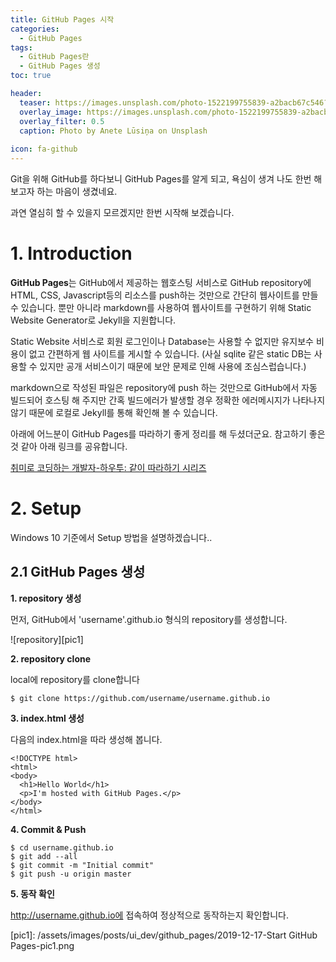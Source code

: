 ```yaml
---
title: GitHub Pages 시작
categories: 
  - GitHub Pages
tags: 
  - GitHub Pages란
  - GitHub Pages 생성
toc: true

header:
  teaser: https://images.unsplash.com/photo-1522199755839-a2bacb67c546?ixlib=rb-1.2.1&ixid=eyJhcHBfaWQiOjEyMDd9&auto=format&fit=crop&w=256&q=40
  overlay_image: https://images.unsplash.com/photo-1522199755839-a2bacb67c546?ixlib=rb-1.2.1&ixid=eyJhcHBfaWQiOjEyMDd9&auto=format&fit=crop&w=1024&q=80
  overlay_filter: 0.5
  caption: Photo by Anete Lūsiņa on Unsplash
  
icon: fa-github
---
```


Git을 위해 GitHub를 하다보니 GitHub Pages를 알게 되고, 욕심이 생겨 나도 한번 해 보고자 하는 마음이 생겼네요.

과연 열심히 할 수 있을지 모르겠지만 한번 시작해 보겠습니다.

# 1. Introduction

**GitHub Pages**는 GitHub에서 제공하는 웹호스팅 서비스로 GitHub repository에 HTML, CSS, Javascript등의 리소스를 push하는 것만으로 간단히 웹사이트를 만들 수 있습니다. 뿐만 아니라 markdown를 사용하여 웹사이트를 구현하기 위해 Static Website Generator로 Jekyll을 지원합니다.

Static Website 서비스로 회원 로그인이나 Database는 사용할 수 없지만 유지보수 비용이 없고 간편하게 웹 사이트를 게시할 수 있습니다.
(사실 sqlite 같은 static DB는 사용할 수 있지만 공개 서비스이기 때문에 보안 문제로 인해 사용에 조심스럽습니다.)

markdown으로 작성된 파일은 repository에 push 하는 것만으로 GitHub에서 자동 빌드되어 호스팅 해 주지만 간혹 빌드에러가 발생할 경우 정확한 에러메시지가 나타나지 않기 때문에 로컬로 Jekyll를 통해 확인해 볼 수 있습니다.


아래에 어느분이 GitHub Pages를 따라하기 좋게 정리를 해 두셨더군요.
참고하기 좋은 것 같아 아래 링크를 공유합니다.

[취미로 코딩하는 개발자-하우투: 같이 따라하기 시리즈](https://devinlife.com/howto/)


# 2. Setup
Windows 10 기준에서 Setup 방법을 설명하겠습니다..

## 2.1 GitHub Pages 생성
**1. repository 생성**

먼저, GitHub에서 'username'.github.io 형식의 repository를 생성합니다.

![repository][pic1]


**2. repository clone**

local에 repository를 clone합니다  
```
$ git clone https://github.com/username/username.github.io
```

**3. index.html 생성**

다음의 index.html을 따라 생성해 봅니다.  
```
<!DOCTYPE html>
<html>
<body>
  <h1>Hello World</h1>
  <p>I'm hosted with GitHub Pages.</p>
</body>
</html>
```

**4. Commit & Push**

```
$ cd username.github.io
$ git add --all
$ git commit -m "Initial commit"
$ git push -u origin master
```

**5. 동작 확인**

http://username.github.io에 접속하여 정상적으로 동작하는지 확인합니다.


[pic1]: /assets/images/posts/ui_dev/github_pages/2019-12-17-Start GitHub Pages-pic1.png